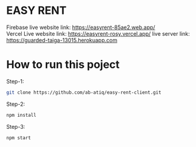 # EASY RENT
Firebase live website link: https://easyrent-85ae2.web.app/ <br/>
Vercel Live website link: https://easyrent-rosy.vercel.app/
live server link: https://guarded-taiga-13015.herokuapp.com

# How to run this poject

Step-1:

```sh
git clone https://github.com/ab-atiq/easy-rent-client.git
```

Step-2:

```sh
npm install
```

Step-3:
```sh
npm start
```
